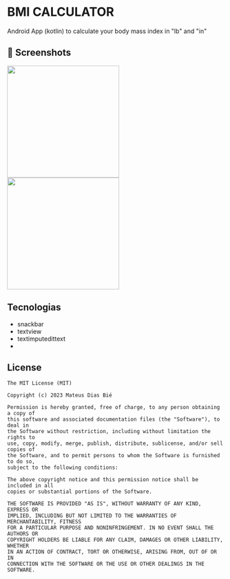 # BMI CALCULATOR
Android App (kotlin) to calculate your body mass index in "lb" and "in"

## :camera_flash: Screenshots
<!-- You can add more screenshots here if you like -->

<img src="https://github.com/user-attachments/assets/c1dca7a8-2e39-4bbe-822d-2fb65d137e39" width=260/>
<img src="https://github.com/user-attachments/assets/678e96ed-e82c-4252-b6e7-238afe1e5ff6" width=260/>

## Tecnologias
- snackbar
- textview
- textimputedittext
-


## License
```
The MIT License (MIT)

Copyright (c) 2023 Mateus Dias Bié

Permission is hereby granted, free of charge, to any person obtaining a copy of
this software and associated documentation files (the "Software"), to deal in
the Software without restriction, including without limitation the rights to
use, copy, modify, merge, publish, distribute, sublicense, and/or sell copies of
the Software, and to permit persons to whom the Software is furnished to do so,
subject to the following conditions:

The above copyright notice and this permission notice shall be included in all
copies or substantial portions of the Software.

THE SOFTWARE IS PROVIDED "AS IS", WITHOUT WARRANTY OF ANY KIND, EXPRESS OR
IMPLIED, INCLUDING BUT NOT LIMITED TO THE WARRANTIES OF MERCHANTABILITY, FITNESS
FOR A PARTICULAR PURPOSE AND NONINFRINGEMENT. IN NO EVENT SHALL THE AUTHORS OR
COPYRIGHT HOLDERS BE LIABLE FOR ANY CLAIM, DAMAGES OR OTHER LIABILITY, WHETHER
IN AN ACTION OF CONTRACT, TORT OR OTHERWISE, ARISING FROM, OUT OF OR IN
CONNECTION WITH THE SOFTWARE OR THE USE OR OTHER DEALINGS IN THE SOFTWARE.
```
